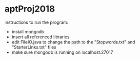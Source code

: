 # aptProj2018
instructions to run the program:
- install mongodb
- insert all referenced libraries
- edit FileIO.java to change the path to the "Stopwords.txt" and "StarterLinks.txt" files
- make sure mongodb is running on localhost:27017
